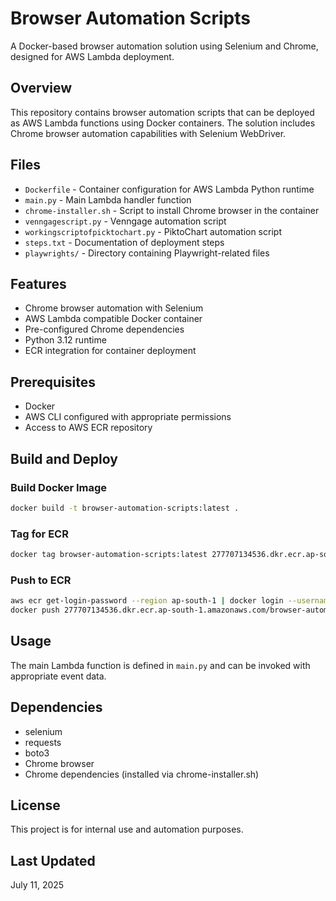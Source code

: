 # Browser Automation Scripts

A Docker-based browser automation solution using Selenium and Chrome, designed for AWS Lambda deployment.

## Overview

This repository contains browser automation scripts that can be deployed as AWS Lambda functions using Docker containers. The solution includes Chrome browser automation capabilities with Selenium WebDriver.

## Files

- `Dockerfile` - Container configuration for AWS Lambda Python runtime
- `main.py` - Main Lambda handler function
- `chrome-installer.sh` - Script to install Chrome browser in the container
- `venngagescript.py` - Venngage automation script
- `workingscriptofpicktochart.py` - PiktoChart automation script
- `steps.txt` - Documentation of deployment steps
- `playwrights/` - Directory containing Playwright-related files

## Features

- Chrome browser automation with Selenium
- AWS Lambda compatible Docker container
- Pre-configured Chrome dependencies
- Python 3.12 runtime
- ECR integration for container deployment

## Prerequisites

- Docker
- AWS CLI configured with appropriate permissions
- Access to AWS ECR repository

## Build and Deploy

### Build Docker Image
```bash
docker build -t browser-automation-scripts:latest .
```

### Tag for ECR
```bash
docker tag browser-automation-scripts:latest 277707134536.dkr.ecr.ap-south-1.amazonaws.com/browser-automation-scripts-images:v1.0.2
```

### Push to ECR
```bash
aws ecr get-login-password --region ap-south-1 | docker login --username AWS --password-stdin 277707134536.dkr.ecr.ap-south-1.amazonaws.com
docker push 277707134536.dkr.ecr.ap-south-1.amazonaws.com/browser-automation-scripts-images:v1.0.2
```

## Usage

The main Lambda function is defined in `main.py` and can be invoked with appropriate event data.

## Dependencies

- selenium
- requests
- boto3
- Chrome browser
- Chrome dependencies (installed via chrome-installer.sh)

## License

This project is for internal use and automation purposes.

## Last Updated

July 11, 2025
